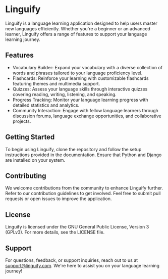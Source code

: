 # Linguify
Linguify is a language learning application designed to help users master new languages efficiently. Whether you're a beginner or an advanced learner, Linguify offers a range of features to support your language learning journey.

## Features
- Vocabulary Builder: Expand your vocabulary with a diverse collection of words and phrases tailored to your language proficiency level.
- Flashcards: Reinforce your learning with customizable flashcards featuring themes and multimedia support.
- Quizzes: Assess your language skills through interactive quizzes covering reading, writing, listening, and speaking.
- Progress Tracking: Monitor your language learning progress with detailed statistics and analytics.
- Community Interaction: Engage with fellow language learners through discussion forums, language exchange opportunities, and collaborative projects.
## Getting Started
To begin using Linguify, clone the repository and follow the setup instructions provided in the documentation. Ensure that Python and Django are installed on your system.

## Contributing
We welcome contributions from the community to enhance Linguify further. Refer to our contribution guidelines to get involved. Feel free to submit pull requests or open issues to improve the application.

## License
Linguify is licensed under the GNU General Public License, Version 3 (GPLv3). For more details, see the LICENSE file.

## Support
For questions, feedback, or support inquiries, reach out to us at support@linguify.com. We're here to assist you on your language learning journey!
